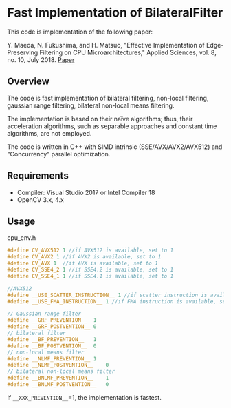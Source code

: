 # Fast Implementation of BilateralFilter
This code is implementation of the following paper:

Y. Maeda, N. Fukushima, and H. Matsuo, "Effective Implementation of Edge-Preserving Filtering on CPU Microarchitectures," Applied Sciences, vol. 8, no. 10, July 2018.
[Paper](https://www.mdpi.com/2076-3417/8/10/1985)

## Overview
The code is fast implementation of bilateral filtering, non-local filtering, gaussian range filtering, bilateral non-local means filtering.

The implementation is based on their naïve algorithms; thus, their acceleration algorithms, such as separable approaches and constant time algorithms, are not employed.


The code is written in C++ with SIMD intrinsic (SSE/AVX/AVX2/AVX512) and "Concurrency" parallel optimization.

## Requirements
* Compiler: Visual Studio 2017 or Intel Compiler 18
* OpenCV 3.x, 4.x

## Usage
cpu_env.h
```cpp
#define CV_AVX512 1 //if AVX512 is available, set to 1
#define CV_AVX2 1 //if AVX2 is available, set to 1
#define CV_AVX 1  //if AVX is available, set to 1
#define CV_SSE4_2 1 //if SSE4.2 is available, set to 1
#define CV_SSE4_1 1 //if SSE4.1 is available, set to 1

//AVX512
#define __USE_SCATTER_INSTRUCTION__ 1 //if scatter instruction is available, set to 1
#define __USE_FMA_INSTRUCTION__ 1 //if FMA instruction is available, set to 1

// Gaussian range filter
#define __GRF_PREVENTION__	1
#define __GRF_POSTVENTION__	0
// bilateral filter
#define __BF_PREVENTION__	1
#define __BF_POSTVENTION__	0
// non-local means filter
#define __NLMF_PREVENTION__	1
#define __NLMF_POSTVENTION__	0
// bilateral non-local means filter
#define __BNLMF_PREVENTION__	1
#define __BNLMF_POSTVENTION__	0
```

If `__XXX_PREVENTION__`=1, the implementation is fastest.
